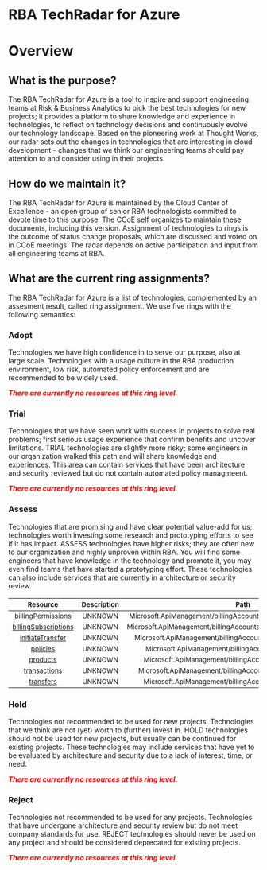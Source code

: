 
RBA TechRadar for Azure
=======================

# Overview

## What is the purpose?


The RBA TechRadar for Azure is a tool to inspire and support engineering teams at Risk & Business Analytics to pick the best technologies for new projects; it provides a platform to share knowledge and experience in technologies, to reflect on technology decisions and continuously evolve our technology landscape.  Based on the pioneering work at Thought Works, our radar sets out the changes in technologies that are interesting in cloud development - changes that we think our engineering teams should pay attention to and consider using in their projects.
## How do we maintain it?


The RBA TechRadar for Azure is maintained by the Cloud Center of Excellence - an open group of senior RBA technologists committed to devote time to this purpose.  The CCoE self organizes to maintain these documents, including this version.  Assignment of technologies to rings is the outcome of status change proposals, which are discussed and voted on in CCoE meetings.  The radar depends on active participation and input from all engineering teams at RBA.
## What are the current ring assignments?


The RBA TechRadar for Azure is a list of technologies, complemented by an assesment result, called ring assignment.  We use five rings with the following semantics:
### Adopt


Technologies we have high confidence in to serve our purpose, also at large scale.  Technologies with a usage culture in the RBA production environment, low risk, automated policy enforcement and are recommended to be widely used.  
  
***<font color="red"> There are currently no resources at this ring level. </font>***
### Trial


Technologies that we have seen work with success in projects to solve real problems;  first serious usage experience that confirm benefits and uncover limitations.  TRIAL technologies are slightly more risky; some engineers in our organization walked this path and will share knowledge and experiences.  This area can contain services that have been architecture and security reviewed but do not contain automated policy managmeent.  
  
***<font color="red"> There are currently no resources at this ring level. </font>***
### Assess


Technologies that are promising and have clear potential value-add for us; technologies worth investing some research and prototyping efforts to see if it has impact.  ASSESS technologies have higher risks;  they are often new to our organization and highly unproven within RBA.  You will find some engineers that have knowledge in the technology and promote it, you may even find teams that have started a prototyping effort.  These technologies can also include services that are currently in architecture or security review.  

|<sub>Resource</sub>|<sub>Description</sub>|<sub>Path</sub>|<sub>Status</sub>|
| :---: | :---: | :---: | :---: |
|<sub>[billingPermissions](https://github.com/openrba/python-azure-techradar/tree/master/Microsoft.ApiManagement/billingAccounts/customers/billingPermissions)</sub>|<sub>UNKNOWN</sub>|<sub>Microsoft.ApiManagement/billingAccounts/customers/billingPermissions</sub>|<sub>ASSESS</sub>|
|<sub>[billingSubscriptions](https://github.com/openrba/python-azure-techradar/tree/master/Microsoft.ApiManagement/billingAccounts/customers/billingSubscriptions)</sub>|<sub>UNKNOWN</sub>|<sub>Microsoft.ApiManagement/billingAccounts/customers/billingSubscriptions</sub>|<sub>ASSESS</sub>|
|<sub>[initiateTransfer](https://github.com/openrba/python-azure-techradar/tree/master/Microsoft.ApiManagement/billingAccounts/customers/initiateTransfer)</sub>|<sub>UNKNOWN</sub>|<sub>Microsoft.ApiManagement/billingAccounts/customers/initiateTransfer</sub>|<sub>ASSESS</sub>|
|<sub>[policies](https://github.com/openrba/python-azure-techradar/tree/master/Microsoft.ApiManagement/billingAccounts/customers/policies)</sub>|<sub>UNKNOWN</sub>|<sub>Microsoft.ApiManagement/billingAccounts/customers/policies</sub>|<sub>ASSESS</sub>|
|<sub>[products](https://github.com/openrba/python-azure-techradar/tree/master/Microsoft.ApiManagement/billingAccounts/customers/products)</sub>|<sub>UNKNOWN</sub>|<sub>Microsoft.ApiManagement/billingAccounts/customers/products</sub>|<sub>ASSESS</sub>|
|<sub>[transactions](https://github.com/openrba/python-azure-techradar/tree/master/Microsoft.ApiManagement/billingAccounts/customers/transactions)</sub>|<sub>UNKNOWN</sub>|<sub>Microsoft.ApiManagement/billingAccounts/customers/transactions</sub>|<sub>ASSESS</sub>|
|<sub>[transfers](https://github.com/openrba/python-azure-techradar/tree/master/Microsoft.ApiManagement/billingAccounts/customers/transfers)</sub>|<sub>UNKNOWN</sub>|<sub>Microsoft.ApiManagement/billingAccounts/customers/transfers</sub>|<sub>ASSESS</sub>|

### Hold


Technologies not recommended to be used for new projects. Technologies that we think are not (yet) worth to (further) invest in.  HOLD technologies should not be used for new projects, but usually can be continued for existing projects.  These technologies may include services that have yet to be evaluated by architecture and security due to a lack of interest, time, or need.  
  
***<font color="red"> There are currently no resources at this ring level. </font>***
### Reject


Technologies not recommended to be used for any projects. Technologies that have undergone architecture and security review but do not meet company standards for use.  REJECT technologies should never be used on any project and should be considered deprecated for existing projects.  
  
***<font color="red"> There are currently no resources at this ring level. </font>***
